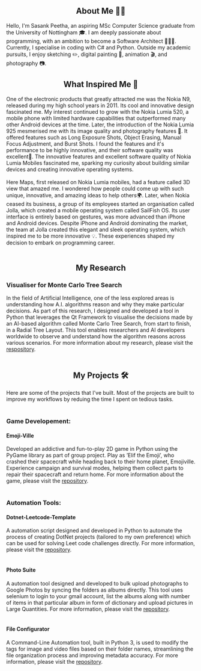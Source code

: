 <!--
**SasankPeetha8/SasankPeetha8** is a ✨ _special_ ✨ repository because its `README.md` (this file) appears on your GitHub profile.

Here are some ideas to get you started:

- 🔭 I’m currently working on ...
- 🌱 I’m currently learning ...
- 👯 I’m looking to collaborate on ...
- 🤔 I’m looking for help with ...
- 💬 Ask me about ...
- 📫 How to reach me: ...
- 😄 Pronouns: ...
- ⚡ Fun fact: ...
-->

<h2 align="center"> About Me 🤵🏻 </h2>
<div>
Hello, I'm Sasank Peetha, an aspiring MSc Computer Science graduate from the University of Nottingham 🎓. I am deeply passionate about programming, with an  ambition to become a Software Architect 👨🏻‍💻. Currently, I specialise in coding with C# and Python. Outside my academic pursuits, I enjoy sketching ✏️, digital painting 🎨, animation 🎬, and photography 📷.
</div>

<h2 align="center"> What Inspired Me 🔆</h2>
<div>
One of the electronic products that greatly attracted me was the Nokia N9, released during my high school years in 2011. Its cool and innovative design fascinated me. My interest continued to grow with the Nokia Lumia 520, a mobile phone with limited hardware capabilities that outperformed many other Android devices at the time. Later, the introduction of the Nokia Lumia 925 mesmerised me with its image quality and photography features 📸. It offered features such as Long Exposure Shots, Object Erasing, Manual Focus Adjustment, and Burst Shots. I found the features and it's performance to be highly innovative, and their software quality was excellent📱. The innovative features and excellent software quality of Nokia Lumia Mobiles fascinated me, sparking my curiosity about building similar devices and creating innovative operating systems.
</div>

<br/>

<div>
Here Maps, first released on Nokia Lumia mobiles, had a feature called 3D view that amazed me. I wondered how people could come up with such unique, innovative, and amazing ideas to help others🌍. Later, when Nokia ceased its business, a group of its employees started an organisation called Jolla, which created a mobile operating system called SailFish OS. Its user interface is entirely based on gestures, was more advanced than iPhone and Android devices. Despite iPhone and Android dominating the market, the team at Jolla created this elegant and sleek operating system, which inspired me to be more innovative 💡. These experiences shaped my decision to embark on programming career.
</div>

<br/>

<h2 align="center"> My Research </h2>
<h3> Visualiser for Monte Carlo Tree Search </h3>
<div>
In the field of Artificial Intelligence, one of the less explored areas is understanding how A.I. algorithms reason and why they make particular decisions. As part of this research, I designed and developed a tool in Python that leverages the Qt Framework to visualise the decisions made by an AI-based algorithm called Monte Carlo Tree Search, from start to finish, in a Radial Tree Layout. This tool enables researchers and AI developers worldwide to observe and understand how the algorithm reasons across various scenarios. For more information about my research, please visit the <a href=https://github.com/SasankPeetha8/AI_Visualizer>respository</a>.
</div>

</br>

<h2 align="center"> My Projects 🛠️ </h2>
<div>
  Here are some of the projects that I've built. Most of the projects are built to improve my workflows by reduing the time I spent on tedious tasks.
</div>
</br>
<h3>Game Developement:</h3>
<h4> Emoji-Ville </h4>
<div>
  Developed an addictive and fun-to-play 2D game in Python using the PyGame library as part of group project. Play as ’Elif the Emoji’, who crashed their spacecraft while heading back to their home planet, Emojiville. Experience campaign and survival modes, helping them collect parts to repair their spacecraft and return home. For more information about the game, please visit the <a href=https://github.com/SasankPeetha8/Emoji-Ville>repository</a>.
</div>
</br>
<h3>Automation Tools:</h3>
<h4> Dotnet-Leetcode-Template </h4>
<div>A automation script designed and developed in Python to automate the process of creating DotNet projects (tailored to my own preference) which can be used for solving Leet code challenges directly. For more information, please visit the <a href=https://github.com/SasankPeetha8/Dotnet-Leetcode-Template>repository</a>.
</div>
</br>
<h4> Photo Suite </h4>
<div>
A automation tool designed and developed to bulk upload photographs to Google Photos by syncing the folders as albums directly. This tool uses selenium to login to your gmail account, list the albums along with number of items in that particular album in form of dictionary and upload pictures in Large Quantities. For more information, please visit the <a href=https://github.com/SasankPeetha8/Photo-Suite>repository</a>.
</div>
</br>
<h4> File Configurator </h4>
<div>
A Command-Line Automation tool, built in Python 3, is used to modify the tags for image and video files based on their folder names, streamlining the file organization process and improving metadata accuracy. For more information, please visit the <a href=https://github.com/SasankPeetha8/File-Configurator>repository</a>.
</div>
</br>
